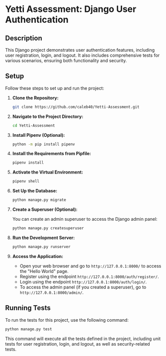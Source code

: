 
# Yetti Assessment: Django User Authentication

## Description

This Django project demonstrates user authentication features, including user registration, login, and logout. It also includes comprehensive tests for various scenarios, ensuring both functionality and security.

## Setup

Follow these steps to set up and run the project:

1. **Clone the Repository:**

   ```bash
   git clone https://github.com/caleb40/Yetti-Assessment.git
   ```

2. **Navigate to the Project Directory:**

   ```bash
   cd Yetti-Assessment
   ```

3. **Install Pipenv (Optional):**

   ```bash
   python -m pip install pipenv
   ```
   
4. **Install the Requirements from Pipfile:**

   ```bash
   pipenv install
   ```

5. **Activate the Virtual Environment:**
     ```bash
    pipenv shell
     ```

6. **Set Up the Database:**

   ```bash
   python manage.py migrate
   ```

7. **Create a Superuser (Optional):**

   You can create an admin superuser to access the Django admin panel:

   ```bash
   python manage.py createsuperuser
   ```

8. **Run the Development Server:**

   ```bash
   python manage.py runserver
   ```

9. **Access the Application:**
   - Open your web browser and go to `http://127.0.0.1:8000/` to access the "Hello World" page.
   - Register using the endpoint `http://127.0.0.1:8000/auth/register/`.
   - Login using the endpoint `http://127.0.0.1:8000/auth/login/`.
   - To access the admin panel (if you created a superuser), go to `http://127.0.0.1:8000/admin/`.

## Running Tests

To run the tests for this project, use the following command:

```bash
python manage.py test
```

This command will execute all the tests defined in the project, including unit tests for user registration, login, and logout, as well as security-related tests.
